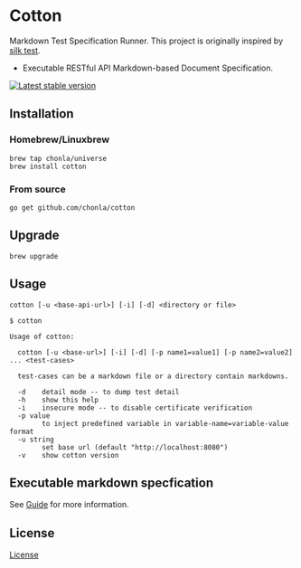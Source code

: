 # Cotton

Markdown Test Specification Runner. This project is originally inspired by [silk test](https://github.com/matryer/silk).

* Executable RESTful API Markdown-based Document Specification.

[![Latest stable version](https://img.shields.io/badge/stable-0.1.29-green.svg)](https://github.com/chonla/cotton/releases)

## Installation

### Homebrew/Linuxbrew

```
brew tap chonla/universe
brew install cotton
```

### From source

```
go get github.com/chonla/cotton
```

## Upgrade

```
brew upgrade
```

## Usage

```
cotton [-u <base-api-url>] [-i] [-d] <directory or file>
```

```
$ cotton

Usage of cotton:

  cotton [-u <base-url>] [-i] [-d] [-p name1=value1] [-p name2=value2] ... <test-cases>

  test-cases can be a markdown file or a directory contain markdowns.

  -d	detail mode -- to dump test detail
  -h	show this help
  -i	insecure mode -- to disable certificate verification
  -p value
    	to inject predefined variable in variable-name=variable-value format
  -u string
    	set base url (default "http://localhost:8080")
  -v	show cotton version
```

## Executable markdown specfication

See [Guide](./guide) for more information.

## License

[License](LICENSE.txt)